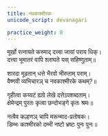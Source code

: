 ```yaml
---
title: नवकाश्मीरकः
unicode_script: devanagari

practice_weight: 0
---
```




मूर्खो रत्नायते कस्माद् दत्त्वा जायां पराय धिक्।  
दत्त्वा भूमातरं वापि श्लाघते यस् सहिष्णुताम्॥

शारदा मूढतान् धत्ते भैरवो भीरुताम् पराम्।  
वैष्णवी व्यभिचारञ् च नवकाश्मीरके कथम्?॥

गृहीत्वा कय्यटं ह्यग्रे लेखे दत्तेऽपशब्दताम्।  
क्षेमेन्द्रम् पुरतः कृत्वा छन्दोभङ्गे कृतः श्रमः॥

नत्वैव कल्हणञ् चापि मरून्माद-प्रतोषकः।  
डिम्भः काश्मीरको दम्भी नष्टो भ्रष्टः पुनः पुनः॥

